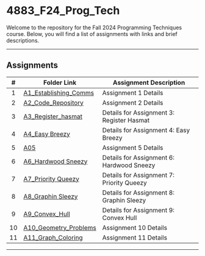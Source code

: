 # 4883_F24_Prog_Tech

Welcome to the repository for the Fall 2024 Programming Techniques course. Below, you will find a list of assignments with links and brief descriptions.

---

## Assignments

|  #  | Folder Link                                          | Assignment Description                 |
| :-: | ---------------------------------------------------- | --------------------------------------- |
|  1  | [A1_Establishing_Comms](./A1_Establishing_Comms/README.md)                  | Assignment 1 Details                   |
|  2  | [A2_Code_Repository](./A2_Code_Repository/README.md)                  | Assignment 2 Details                   |
|  3  | [A3_Register_hasmat](./A3_Register_hasmat/) | Details for Assignment 3: Register Hasmat |
|  4  | [A4_Easy Breezy](./A4_Easy%20Breezy/)      | Details for Assignment 4: Easy Breezy   |
|  5  | [A05](./A05/README.md)                  | Assignment 5 Details                   |
|  6  | [A6_Hardwood Sneezy](./A6_Hardwood%20Sneezy/) | Details for Assignment 6: Hardwood Sneezy |
|  7  | [A7_Priority Queezy](./A7_Priority%20Queezy/) | Details for Assignment 7: Priority Queezy |
|  8  | [A8_Graphin Sleezy](./A8_Graphin%20Sleezy/) | Details for Assignment 8: Graphin Sleezy |
|  9  | [A9_Convex_Hull](./A9_Convex_Hull/)        | Details for Assignment 9: Convex Hull   |
| 10  | [A10_Geometry_Problems](./A10_Geometry_Problems/)                  | Assignment 10 Details                  |
| 11  | [A11_Graph_Coloring](./A11_Graph_Coloring/)                  | Assignment 11 Details                  |
---
